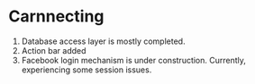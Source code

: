 Carnnecting
===========
1) Database access layer is mostly completed.
2) Action bar added
3) Facebook login mechanism is under construction. Currently, experiencing some session issues.
